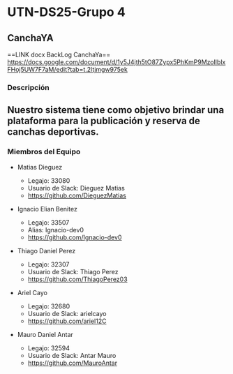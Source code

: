 # UTN-DS25-Grupo 4
## CanchaYA
==LINK docx BackLog CanchaYa==
https://docs.google.com/document/d/1y5J4jth5tO87Zypx5PhKmP9MzolIblxFHoj5UW7F7aM/edit?tab=t.2ltjmgw975ek

### Descripción
Nuestro sistema tiene como objetivo brindar una plataforma para la publicación y reserva de canchas deportivas.
---
### Miembros del Equipo

- Matias Dieguez

  - Legajo: 33080
  - Usuario de Slack: Dieguez Matias
  - https://github.com/DieguezMatias
 
- Ignacio Elian Benitez

  - Legajo: 33507
  - Alias: Ignacio-dev0
  - https://github.com/Ignacio-dev0

- Thiago Daniel Perez

  - Legajo: 32307
  - Usuario de Slack: Thiago Perez
  - https://github.com/ThiagoPerez03

- Ariel Cayo

  - Legajo: 32680
  - Usuario de Slack: arielcayo
  - https://github.com/ariel12C
 
- Mauro Daniel Antar

  - Legajo: 32594
  - Usuario de Slack: Antar Mauro
  - https://github.com/MauroAntar
    
